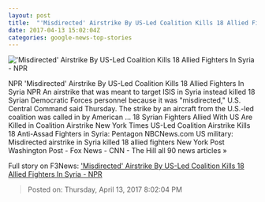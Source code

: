 ```yaml
---
layout: post
title:  "'Misdirected' Airstrike By US-Led Coalition Kills 18 Allied Fighters In Syria - NPR"
date: 2017-04-13 15:02:04Z
categories: google-news-top-stories
---
```


!['Misdirected' Airstrike By US-Led Coalition Kills 18 Allied Fighters In Syria - NPR](https://media.npr.org/assets/img/2017/04/13/ap_17065415853155_wide-1f0888ada32de8566831d8ebd2be32512a6c6a47.jpg?s=1400)

NPR 'Misdirected' Airstrike By US-Led Coalition Kills 18 Allied Fighters In Syria NPR An airstrike that was meant to target ISIS in Syria instead killed 18 Syrian Democratic Forces personnel because it was "misdirected," U.S. Central Command said Thursday. The strike by an aircraft from the U.S.-led coalition was called in by American ... 18 Syrian Fighters Allied With US Are Killed in Coalition Airstrike New York Times US-Led Coalition Airstrike Kills 18 Anti-Assad Fighters in Syria: Pentagon NBCNews.com US military: Misdirected airstrike in Syria killed 18 allied fighters New York Post Washington Post - Fox News - CNN - The Hill all 90 news articles »


Full story on F3News: ['Misdirected' Airstrike By US-Led Coalition Kills 18 Allied Fighters In Syria - NPR](http://www.f3nws.com/n/PNTXkD)

> Posted on: Thursday, April 13, 2017 8:02:04 PM
